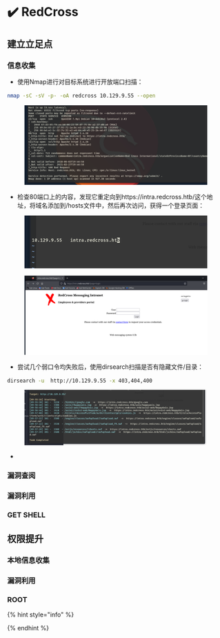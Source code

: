 # ✔️ RedCross

## 建立立足点

### 信息收集

* 使用Nmap进行对目标系统进行开放端口扫描：

```bash
nmap -sC -sV -p- -oA redcross 10.129.9.55 --open
```

<figure><img src="../../.gitbook/assets/1 (20).png" alt=""><figcaption></figcaption></figure>

* 检查80端口上的内容，发现它重定向到https://intra.redcross.htb/这个地址，将域名添加到/hosts文件中，然后再次访问，获得一个登录页面：

<figure><img src="../../.gitbook/assets/2 (16).png" alt=""><figcaption></figcaption></figure>

<figure><img src="../../.gitbook/assets/3 (18).png" alt=""><figcaption></figcaption></figure>

* 尝试几个弱口令均失败后，使用dirsearch扫描是否有隐藏文件/目录：

```bash
dirsearch -u  http://10.129.9.55 -x 403,404,400
```

<figure><img src="../../.gitbook/assets/4.png" alt=""><figcaption></figcaption></figure>

*











### 漏洞查阅









### 漏洞利用









### GET SHELL











## 权限提升

### 本地信息收集







### 漏洞利用









### ROOT









{% hint style="info" %}

{% endhint %}
